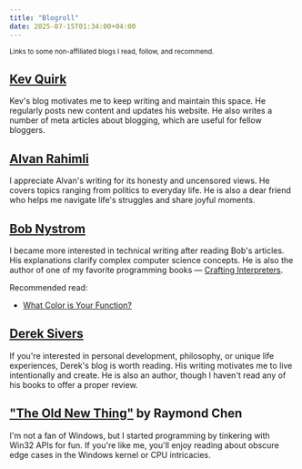 ```yaml
---
title: "Blogroll"
date: 2025-07-15T01:34:00+04:00
---
```


<small>
    Links to some non-affiliated blogs I read, follow, and recommend.
</small>

## [Kev Quirk](https://kevquirk.com)

Kev's blog motivates me to keep writing and maintain this space. He regularly posts new content and updates his website. He also writes a number of meta articles about blogging, which are useful for fellow bloggers.

## [Alvan Rahimli](https://rahim.li)

I appreciate Alvan's writing for its honesty and uncensored views. He covers topics ranging from politics to everyday life. He is also a dear friend who helps me navigate life's struggles and share joyful moments.

## [Bob Nystrom](https://journal.stuffwithstuff.com)

I became more interested in technical writing after reading Bob's articles. His explanations clarify complex computer science concepts. He is also the author of one of my favorite programming books — [Crafting Interpreters](https://craftinginterpreters.com).

Recommended read:

- [What Color is Your Function?](https://journal.stuffwithstuff.com/2015/02/01/what-color-is-your-function/)

## [Derek Sivers](https://sive.rs)

If you're interested in personal development, philosophy, or unique life experiences, Derek's blog is worth reading. His writing motivates me to live intentionally and create. He is also an author, though I haven't read any of his books to offer a proper review.

## ["The Old New Thing"](https://devblogs.microsoft.com/oldnewthing/) by Raymond Chen

I'm not a fan of Windows, but I started programming by tinkering with Win32 APIs for fun. If you're like me, you'll enjoy reading about obscure edge cases in the Windows kernel or CPU intricacies.
